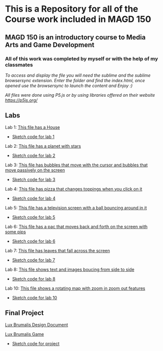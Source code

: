 # This is a Repository for all of the Course work included in MAGD 150

## MAGD 150 is an introductory course to Media Arts and Game Development

### All of this work was completed by myself or with the help of my classmates

_To access and display the file you will need the sublime and the sublime browsersync extension. Enter the folder and find the index.html, once opened use the browsersync to launch the content and Enjoy :)_

_All files were done using P5.js or by using libraries offered on their website https://p5js.org/_

## Labs

Lab 1: [This file has a House](https://github.com/JMMyhre/MAGD-150-Assignments/blob/gh-pages/f21magd150lab01_myhre.zip)
  - [Sketch code for lab 1](https://github.com/JMMyhre/MAGD-150-Assignments/blob/gh-pages/Lab1Sketch)

Lab 2: [This file has a planet with stars](https://github.com/JMMyhre/MAGD-150-Assignments/blob/gh-pages/f21magd150lab02_myhre.zip)
  - [Sketch code for lab 2](https://github.com/JMMyhre/MAGD-150-Assignments/blob/gh-pages/Lab2Sketch)

Lab 3: [This file has bubbles that move with the cursor and bubbles that move passively on the screen](https://github.com/JMMyhre/MAGD-150-Assignments/blob/gh-pages/f21magd150lab03_myhre.zip)
  - [Sketch code for lab 3](https://github.com/JMMyhre/MAGD-150-Assignments/blob/gh-pages/Lab3Sketch)

Lab 4: [This file has pizza that changes toppings when you click on it](https://github.com/JMMyhre/MAGD-150-Assignments/blob/gh-pages/f21magd150lab04_myhre%20(2).zip)
  - [Sketch code for lab 4](https://github.com/JMMyhre/MAGD-150-Assignments/blob/gh-pages/Lab4Sketch)

Lab 5: [This file has a television screen with a ball bouncing around in it](https://github.com/JMMyhre/MAGD-150-Assignments/blob/gh-pages/f21magd150lab05_myhre.zip)
  - [Sketch code for lab 5](https://github.com/JMMyhre/MAGD-150-Assignments/blob/gh-pages/Lab5Sketch)

Lab 6: [This file has a pac that moves back and forth on the screen with some pips](https://github.com/JMMyhre/MAGD-150-Assignments/blob/gh-pages/f21magd150lab06_myhre.zip)
  - [Sketch code for lab 6](https://github.com/JMMyhre/MAGD-150-Assignments/blob/gh-pages/Lab6Sketch)

Lab 7: [This file has leaves that fall across the screen](https://github.com/JMMyhre/MAGD-150-Assignments/blob/gh-pages/f21magd150lab07_myhre.zip)
  - [Sketch code for lab 7](https://github.com/JMMyhre/MAGD-150-Assignments/blob/gh-pages/Lab7Sketch)

Lab 8: [This file shows text and images boucing from side to side](https://github.com/JMMyhre/MAGD-150-Assignments/blob/gh-pages/f21magd150lab08_myhre.zip)
  - [Sketch code for lab 8](https://github.com/JMMyhre/MAGD-150-Assignments/blob/gh-pages/Lab8Sketch)

Lab 10: [This file shows a rotating map with zoom in zoom out features](https://github.com/JMMyhre/MAGD-150-Assignments/blob/gh-pages/f21magd150lab10_myhre.zip)
  - [Sketch code for lab 10](https://github.com/JMMyhre/MAGD-150-Assignments/blob/gh-pages/Lab10Sketch)

## Final Project

[Lux Brumalis Design Document](https://github.com/JMMyhre/MAGD-150-Assignments/blob/gh-pages/f21magd150luxbrumalis_frank-maue-myhre.docx)

[Lux Brumalis Game](https://github.com/JMMyhre/MAGD-150-Assignments/blob/gh-pages/f21magd150lab08_myhre.zip)
  - [Sketch code for project](https://github.com/JMMyhre/MAGD-150-Assignments/blob/gh-pages/FinalProjectSketch)
